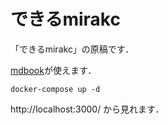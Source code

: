 # できるmirakc

「できるmirakc」の原稿です．

[mdbook](https://rust-lang.github.io/mdBook/)が使えます．

```console
docker-compose up -d
```

http://localhost:3000/ から見れます．
